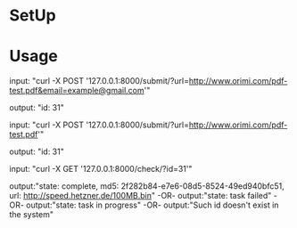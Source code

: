 # SetUp

# Usage
input: "curl -X POST '127.0.0.1:8000/submit/?url=http://www.orimi.com/pdf-test.pdf&email=example@gmail.com'"

output: "id: 31"

input: "curl -X POST '127.0.0.1:8000/submit/?url=http://www.orimi.com/pdf-test.pdf'"

output: "id: 31"

input: "curl -X GET '127.0.0.1:8000/check/?id=31'"

output:"state: complete, md5: 2f282b84-e7e6-08d5-8524-49ed940bfc51, url: http://speed.hetzner.de/100MB.bin"
-OR-
output:"state: task failed"
-OR-
output:"state: task in progress"
-OR-
output:"Such id doesn't exist in the system"


